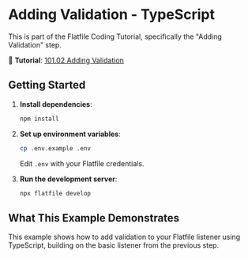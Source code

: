 # Adding Validation - TypeScript

This is part of the Flatfile Coding Tutorial, specifically the "Adding Validation" step.

📖 **Tutorial**: [101.02 Adding Validation](https://flatfile.com/docs/coding-tutorial/101-your-first-listener/101.02-adding-validation)

## Getting Started

1. **Install dependencies**:
   ```bash
   npm install
   ```

2. **Set up environment variables**:
   ```bash
   cp .env.example .env
   ```
   Edit `.env` with your Flatfile credentials.

3. **Run the development server**:
   ```bash
   npx flatfile develop
   ```

## What This Example Demonstrates

This example shows how to add validation to your Flatfile listener using TypeScript, building on the basic listener from the previous step.
